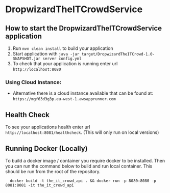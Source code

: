 # DropwizardTheITCrowdService

How to start the DropwizardTheITCrowdService application
---

1. Run `mvn clean install` to build your application
2. Start application with `java -jar target/DropwizardTheITCrowd-1.0-SNAPSHOT.jar server config.yml`
3. To check that your application is running enter url `http://localhost:8080`

### Using Cloud Instance:

- Alternative there is a cloud instance available that can be found at: `https://mgf63d3g3p.eu-west-1.awsapprunner.com`

Health Check
---

To see your applications health enter url `http://localhost:8081/healthcheck`. (This will only run on local versions)

Running Docker (Locally)
---

To build a docker image / container you require docker to be installed.
Then you can run the command below to build and run local container.
This should be run from the root of the repository.

```shell
  docker build -t the_it_crowd_api . && docker run -p 8080:8080 -p 8081:8081 -it the_it_crowd_api
```
